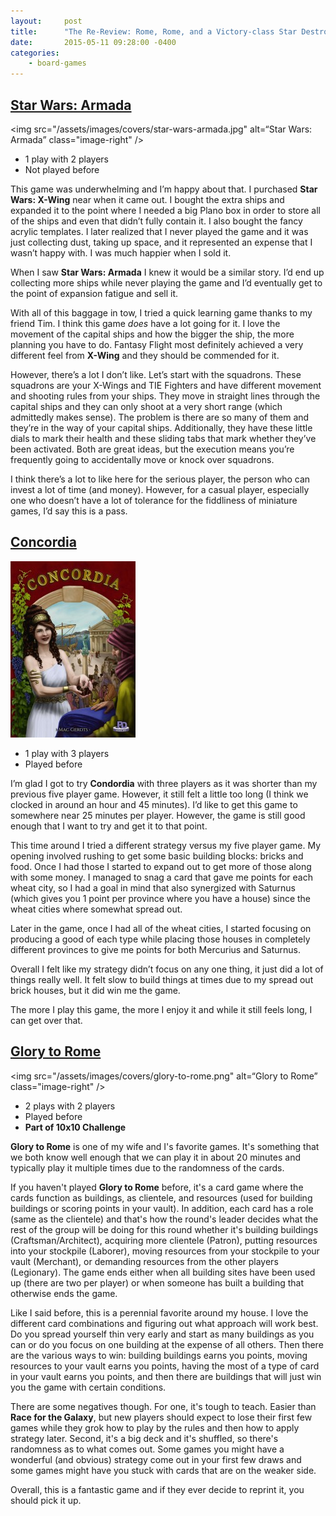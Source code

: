 ```yaml
---
layout:     post
title:      "The Re-Review: Rome, Rome, and a Victory-class Star Destroyer"
date:       2015-05-11 09:28:00 -0400
categories:
    - board-games
---
```

## [Star Wars: Armada](https://boardgamegeek.com/boardgame/163745/star-wars-armada)

<img src="/assets/images/covers/star-wars-armada.jpg" alt=“Star Wars: Armada” class="image-right" />

- 1 play with 2 players
- Not played before

This game was underwhelming and I’m happy about that. I purchased **Star Wars: X-Wing** near when it came out. I bought the extra ships and expanded it to the point where I needed a big Plano box in order to store all of the ships and even that didn’t fully contain it. I also bought the fancy acrylic templates. I later realized that I never played the game and it was just collecting dust, taking up space, and it represented an expense that I wasn’t happy with. I was much happier when I sold it.

When I saw **Star Wars: Armada** I knew it would be a similar story. I’d end up collecting more ships while never playing the game and I’d eventually get to the point of expansion fatigue and sell it.

With all of this baggage in tow, I tried a quick learning game thanks to my friend Tim. I think this game *does* have a lot going for it. I love the movement of the capital ships and how the bigger the ship, the more planning you have to do. Fantasy Flight most definitely achieved a very different feel from **X-Wing** and they should be commended for it.

However, there’s a lot I don’t like. Let’s start with the squadrons. These squadrons are your X-Wings and TIE Fighters and have different movement and shooting rules from your ships. They  move in straight lines through the capital ships and they can only shoot at a very short range (which admittedly makes sense).  The problem is there are so many of them and they’re in the way of your capital ships. Additionally, they have these little dials to mark their health and these sliding tabs that mark whether they’ve been activated. Both are great ideas, but the execution means you’re frequently going to accidentally move or knock over squadrons.

I think there’s a lot to like here for the serious player, the person who can invest a lot of time (and money). However, for a casual player, especially one who doesn’t have a lot of tolerance for the fiddliness of miniature games, I’d say this is a pass.

## [Concordia](https://boardgamegeek.com/boardgame/124361/concordia)

<img src="/assets/images/covers/concordia.jpg" alt=“Concordia” class="image-right" />

- 1 play with 3 players
- Played before

I’m glad I got to try **Condordia** with three players as it was shorter than my previous five player game. However, it still felt a little too long (I think we clocked in around an hour and 45 minutes). I’d like to get this game to somewhere near 25 minutes per player. However, the game is still good enough that I want to try and get it to that point.

This time around I tried a different strategy versus my five player game. My opening involved rushing to get some basic building blocks: bricks and food. Once I had those I started to expand out to get more of those along with some money. I managed to snag a card that gave me points for each wheat city, so I had a goal in mind that also synergized with Saturnus (which gives you 1 point per province where you have a house) since the wheat cities where somewhat spread out.

Later in the game, once I had all of the wheat cities, I started focusing on producing a good of each type while placing those houses in completely different provinces to give me points for both Mercurius and Saturnus.

Overall I felt like my strategy didn’t focus on any one thing, it just did a lot of things really well. It felt slow to build things at times due to my spread out brick houses, but it did win me the game.

The more I play this game, the more I enjoy it and while it still feels long, I can get over that.

## [Glory to Rome](https://boardgamegeek.com/boardgame/19857/glory-rome)

<img src="/assets/images/covers/glory-to-rome.png" alt=“Glory to Rome” class="image-right" />

- 2 plays with 2 players
- Played before
- **Part of 10x10 Challenge**

**Glory to Rome** is one of my wife and I's favorite games. It's something that we both know well enough that we can play it in about 20 minutes and typically play it multiple times due to the randomness of the cards.

If you haven't played **Glory to Rome** before, it's a card game where the cards function as buildings, as clientele, and resources (used for building buildings or scoring points in your vault). In addition, each card has a role (same as the clientele) and that's how the round's leader decides what the rest of the group will be doing for this round whether it's building buildings (Craftsman/Architect), acquiring more clientele (Patron), putting resources into your stockpile (Laborer), moving resources from your stockpile to your vault (Merchant), or demanding resources from the other players (Legionary). The game ends either when all building sites have been used up (there are two per player) or when someone has built a building that otherwise ends the game.

Like I said before, this is a perennial favorite around my house. I love the different card combinations and figuring out what approach will work best. Do you spread yourself thin very early and start as many buildings as you can or do you focus on one building at the expense of all others. Then there are the various ways to win: building buildings earns you points, moving resources to your vault earns you points, having the most of a type of card in your vault earns you points, and then there are buildings that will just win you the game with certain conditions.

There are some negatives though. For one, it's tough to teach. Easier than **Race for the Galaxy**, but new players should expect to lose their first few games while they grok how to play by the rules and then how to apply strategy later. Second, it's a big deck and it's shuffled, so there's randomness as to what comes out. Some games you might have a wonderful (and obvious) strategy come out in your first few draws and some games might have you stuck with cards that are on the weaker side.

Overall, this is a fantastic game and if they ever decide to reprint it, you should pick it up.
